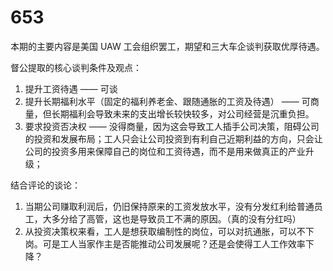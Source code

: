 # 653

本期的主要内容是美国 UAW 工会组织罢工，期望和三大车企谈判获取优厚待遇。

督公提取的核心谈判条件及观点：

1. 提升工资待遇 —— 可谈
2. 提升长期福利水平（固定的福利养老金、跟随通胀的工资及待遇） —— 可商量，但长期福利会导致未来的支出增长较快较多，对公司经营是沉重负担。
3. 要求投资否决权 —— 没得商量，因为这会导致工人插手公司决策，阻碍公司的投资和发展布局；工人只会让公司投资到有利自己近期利益的方向，只会让公司的投资多用来保障自己的岗位和工资待遇，而不是用来做真正的产业升级；

结合评论的谈论：

1. 当期公司赚取利润后，仍旧保持原来的工资发放水平，没有分发红利给普通员工，大多分给了高管，这也是导致员工不满的原因。（真的没有分红吗）
2. 从投资决策权来看，工人是想获取编制性的岗位，可以对抗通胀，可以不下岗。可是工人当家作主是否能推动公司发展呢？还是会使得工人工作效率下降？



